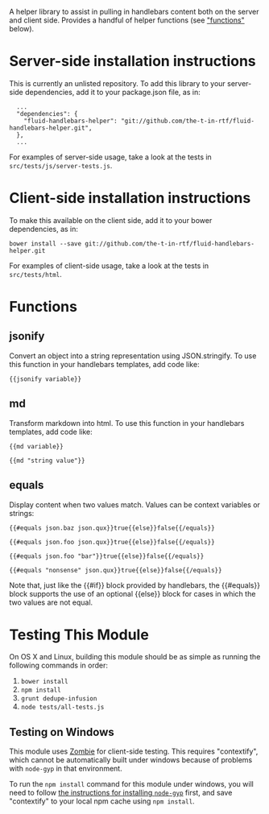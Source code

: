 A helper library to assist in pulling in handlebars content both on the server and client side.  Provides a handful of helper functions (see ["functions"](#Functions) below).

# Server-side installation instructions

This is currently an unlisted repository.  To add this library to your server-side dependencies, add it to your package.json file, as in:

```
  ...
  "dependencies": {
    "fluid-handlebars-helper": "git://github.com/the-t-in-rtf/fluid-handlebars-helper.git",
  },
  ...
```

For examples of server-side usage, take a look at the tests in ```src/tests/js/server-tests.js```.

# Client-side installation instructions

To make this available on the client side, add it to your bower dependencies, as in:

```
bower install --save git://github.com/the-t-in-rtf/fluid-handlebars-helper.git
```

For examples of client-side usage, take a look at the tests in ```src/tests/html```.


# Functions

## jsonify

Convert an object into a string representation using JSON.stringify.  To use this function in your handlebars templates, add code like:

```
{{jsonify variable}}
```


## md

Transform markdown into html.  To use this function in your handlebars templates, add code like:

```
{{md variable}}

{{md "string value"}}
```

## equals

Display content when two values match.  Values can be context variables or strings:

```
{{#equals json.baz json.qux}}true{{else}}false{{/equals}}

{{#equals json.foo json.qux}}true{{else}}false{{/equals}}

{{#equals json.foo "bar"}}true{{else}}false{{/equals}}

{{#equals "nonsense" json.qux}}true{{else}}false{{/equals}}
```

Note that, just like the {{#if}} block provided by handlebars, the {{#equals}} block supports the use of an optional {{else}} block for cases in which the two values are not equal.


# Testing This Module

On OS X and Linux, building this module should be as simple as running the following commands in order:

1. `bower install`
2. `npm install`
3. `grunt dedupe-infusion`
4. `node tests/all-tests.js`

## Testing on Windows

This module uses [Zombie](http://zombie.labnotes.org/) for client-side testing.  This requires "contextify", which cannot be automatically built under windows because of problems with `node-gyp` in that environment.

To run the `npm install` command for this module under windows, you will need to follow [the instructions for installing `node-gyp`](https://github.com/TooTallNate/node-gyp/wiki/Visual-Studio-2010-Setup) first, and save "contextify" to your local npm cache using `npm install`.
